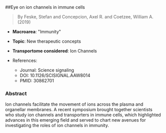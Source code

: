 ##Eye on ion channels in immune cells

> By Feske, Stefan and Concepcion, Axel R. and Coetzee, William A. (2019)

- **Macroarea**: "Immunity"
- **Topic**: New therapeutic concepts
- **Transportome considered**: Ion Channels

- References:
  - Journal: Science signaling
  - DOI: 10.1126/SCISIGNAL.AAW8014
  - PMID: 30862701

### Abstract

Ion channels facilitate the movement of ions across the plasma and organellar membranes. A recent symposium brought together scientists who study ion channels and transporters in immune cells, which highlighted advances in this emerging field and served to chart new avenues for investigating the roles of ion channels in immunity.

